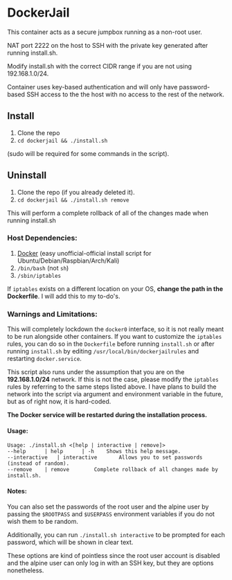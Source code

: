 # DockerJail

This container acts as a secure jumpbox running as a non-root user.

NAT port 2222 on the host to SSH with the private key generated after running install.sh.

Modify install.sh with the correct CIDR range if you are not using 192.168.1.0/24.

Container uses key-based authentication and will only have password-based SSH access to the the host with no access to the rest of the network.

## Install

1. Clone the repo
2. `cd dockerjail && ./install.sh`

(sudo will be required for some commands in the script).

## Uninstall
1. Clone the repo (if you already deleted it).
2. `cd dockerjail && ./install.sh remove`

This will perform a complete rollback of all of the changes made when running install.sh

### Host Dependencies:
1. [Docker](https://github.com/oldjamey/dockerinstall) (easy unofficial-official install script for Ubuntu/Debian/Raspbian/Arch/Kali)
2. `/bin/bash` (not `sh`)
3. `/sbin/iptables`

If `iptables` exists on a different location on your OS, **change the path in the Dockerfile**.
I will add this to my to-do's.

### Warnings and Limitations:
This will completely lockdown the `docker0` interface, so it is not really meant to be run alongside other containers.  If you want to customize the `iptables` rules, you can do so in the `Dockerfile` before running `install.sh` or after running `install.sh` by editing `/usr/local/bin/dockerjailrules` and restarting `docker.service`.

This script also runs under the assumption that you are on the **192.168.1.0/24** network.  If this is not the case, please modify the `iptables` rules by referring to the same steps listed above.  I have plans to build the network into the script via argument and environment variable in the future, but as of right now, it is hard-coded.

**The Docker service will be restarted during the installation process.**

#### Usage:
```
Usage: ./install.sh <[help | interactive | remove]>
--help		| help		| -h	Shows this help message.
--interactive	| interactive		Allows you to set passwords (instead of random).
--remove	| remove		Complete rollback of all changes made by install.sh.
```

#### Notes:
You can also set the passwords of the root user and the alpine user by passing
the `$ROOTPASS` and `$USERPASS` environment variables if you do not wish them to be random.

Additionally, you can run `./install.sh interactive` to be prompted for each password,
which will be shown in clear text.

These options are kind of pointless since the root user account is disabled and the alpine user can
only log in with an SSH key, but they are options nonetheless. 

